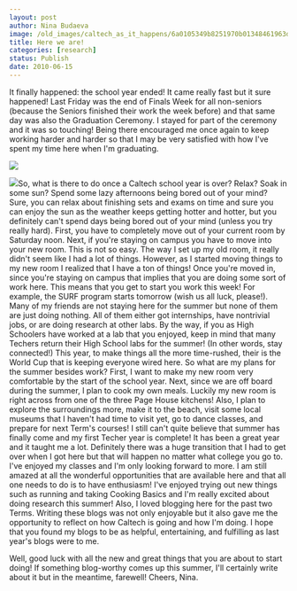 ```yaml
---
layout: post
author: Nina Budaeva
image: /old_images/caltech_as_it_happens/6a0105349b8251970b01348461963d970c.jpg
title: Here we are!
categories: [research]
status: Publish
date: 2010-06-15
---
```



It finally happened: the school year ended! It came really fast but it sure happened! Last Friday was the end of Finals Week for all non-seniors (because the Seniors finished their work the week before) and that same day was also the Graduation Ceremony. I stayed for part of the ceremony and it was so touching! Being there encouraged me once again to keep working harder and harder so that I may be very satisfied with how I've spent my time here when I'm graduating.


![](/old_images/caltech_as_it_happens/6a0105349b8251970b013484619a01970c.jpg)

![](/old_images/caltech_as_it_happens/6a0105349b8251970b0133f13a9a21970b.jpg)So, what is there to do once a Caltech school year is over? Relax? Soak in some sun? Spend some lazy afternoons being bored out of your mind? Sure, you can relax about finishing sets and exams on time and sure you can enjoy the sun as the weather keeps getting hotter and hotter, but you definitely can't spend days being bored out of your mind (unless you try really hard). First, you have to completely move out of your current room by Saturday noon. Next, if you're staying on campus you have to move into your new room. This is not so easy. The way I set up my old room, it really didn't seem like I had a lot of things. However, as I started moving things to my new room I realized that I have a ton of things! Once you're moved in, since you're staying on campus that implies that you are doing some sort of work here. This means that you get to start you work this week! For example, the SURF program starts tomorrow (wish us all luck, please!). Many of my friends are not staying here for the summer but none of them are just doing nothing. All of them either got internships, have nontrivial jobs, or are doing research at other labs. By the way, if you as High Schoolers have worked at a lab that you enjoyed, keep in mind that many Techers return their High School labs for the summer! (In other words, stay connected!) This year, to make things all the more time-rushed, their is the World Cup that is keeping everyone wired here. 
So what are my plans for the summer besides work? First, I want to make my new room very comfortable by the start of the school year. Next, since we are off board during the summer, I plan to cook my own meals. Luckily my new room is right across from one of the three Page House kitchens! Also, I plan to explore the surroundings more, make it to the beach, visit some local museums that I haven't had time to visit yet, go to dance classes, and prepare for next Term's courses! 
I still can't quite believe that summer has finally come and my first Techer year is complete! It has been a great year and it taught me a lot. Definitely there was a huge transition that I had to get over when I got here but that will happen no matter what college you go to. I've enjoyed my classes and I'm only looking forward to more. I am still amazed at all the wonderful opportunities that are available here and that all one needs to do is to have enthusiasm! I've enjoyed trying out new things such as running and taking Cooking Basics and I'm really excited about doing research this summer! Also, I loved blogging here for the past two Terms. Writing these blogs was not only enjoyable but it also gave me the opportunity to reflect on how Caltech is going and how I'm doing. I hope that you found my blogs to be as helpful, entertaining, and fulfilling as last year's blogs were to me.

Well, good luck with all the new and great things that you are about to start doing! If something blog-worthy comes up this summer, I'll certainly write about it but in the meantime, farewell!
Cheers,
Nina.

